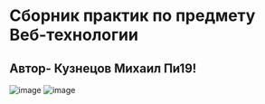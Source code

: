 # Сборник практик по предмету Веб-технологии
## Автор- Кузнецов Михаил Пи19!
![image](https://user-images.githubusercontent.com/55315647/134500941-b838d089-401e-431f-aca6-7da5eca64583.png)
![image](https://user-images.githubusercontent.com/55315647/134501038-6196011e-f4f3-4242-afab-1c7f6dacadaf.png)

